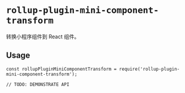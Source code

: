 # `rollup-plugin-mini-component-transform`

转换小程序组件到 React 组件。

## Usage

```
const rollupPluginMiniComponentTransform = require('rollup-plugin-mini-component-transform');

// TODO: DEMONSTRATE API
```
